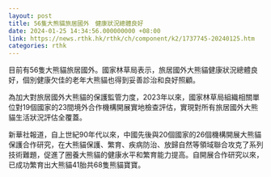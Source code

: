 ```yaml
---
layout: post
title: 56隻大熊貓旅居國外　健康狀況總體良好
date: 2024-01-25 14:34:56.000000000 +08:00
link: https://news.rthk.hk/rthk/ch/component/k2/1737745-20240125.htm
categories: rthk
---
```


目前有56隻大熊貓旅居國外。國家林草局表示，旅居國外大熊貓健康狀況總體良好，個別健康欠佳的老年大熊貓也得到妥善診治和良好照顧。

為加大對旅居國外大熊貓的保護監管力度，2023年以來，國家林草局組織相關單位對19個國家的23間境外合作機構開展實地檢查評估，實現對所有旅居國外大熊貓生活狀況評估全覆蓋。

新華社報道，自上世紀90年代以來，中國先後與20個國家的26個機構開展大熊貓保護合作研究，在大熊貓保護、繁育、疾病防治、放歸自然等領域聯合攻克了系列技術難題，促進了圈養大熊貓的健康水平和繁育能力提高。自開展合作研究以來，已成功繁育出大熊貓41胎共68隻熊貓寶寶。
